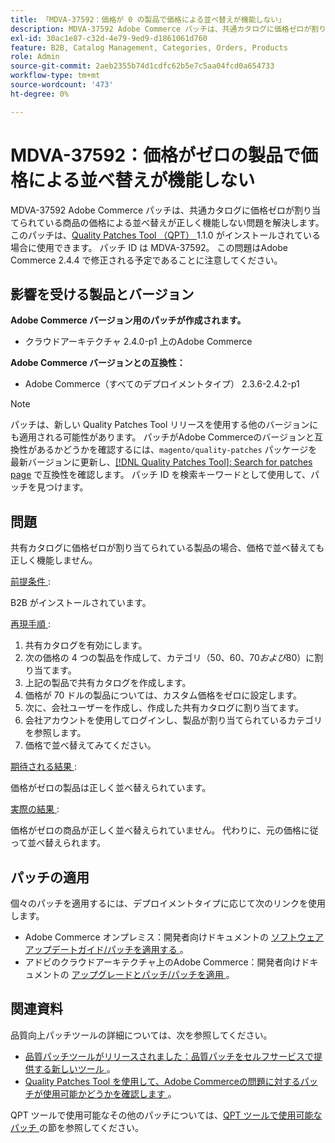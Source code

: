 ```yaml
---
title: 「MDVA-37592：価格が 0 の製品で価格による並べ替えが機能しない」
description: MDVA-37592 Adobe Commerce パッチは、共通カタログに価格ゼロが割り当てられている商品の価格による並べ替えが正しく機能しない問題を解決します。 このパッチは、[Quality Patches Tool （QPT） ] （/help/announcements/adobe-commerce-announcements/magento-quality-patches-released-new-tool-to-self-serve-quality-patches.md） 1.1.0 がインストールされている場合に利用できます。 パッチ ID は MDVA-37592。 この問題はAdobe Commerce 2.4.4 で修正される予定であることに注意してください。
exl-id: 30ac1e87-c32d-4e79-9ed9-d1861061d760
feature: B2B, Catalog Management, Categories, Orders, Products
role: Admin
source-git-commit: 2aeb2355b74d1cdfc62b5e7c5aa04fcd0a654733
workflow-type: tm+mt
source-wordcount: '473'
ht-degree: 0%

---
```


# MDVA-37592：価格がゼロの製品で価格による並べ替えが機能しない

MDVA-37592 Adobe Commerce パッチは、共通カタログに価格ゼロが割り当てられている商品の価格による並べ替えが正しく機能しない問題を解決します。 このパッチは、[Quality Patches Tool （QPT） ](/help/announcements/adobe-commerce-announcements/magento-quality-patches-released-new-tool-to-self-serve-quality-patches.md)1.1.0 がインストールされている場合に使用できます。 パッチ ID は MDVA-37592。 この問題はAdobe Commerce 2.4.4 で修正される予定であることに注意してください。

## 影響を受ける製品とバージョン

**Adobe Commerce バージョン用のパッチが作成されます。**

* クラウドアーキテクチャ 2.4.0-p1 上のAdobe Commerce

**Adobe Commerce バージョンとの互換性：**

* Adobe Commerce（すべてのデプロイメントタイプ） 2.3.6-2.4.2-p1

>[!NOTE]
>
>パッチは、新しい Quality Patches Tool リリースを使用する他のバージョンにも適用される可能性があります。 パッチがAdobe Commerceのバージョンと互換性があるかどうかを確認するには、`magento/quality-patches` パッケージを最新バージョンに更新し、[[!DNL Quality Patches Tool]: Search for patches page](https://experienceleague.adobe.com/tools/commerce-quality-patches/index.html) で互換性を確認します。 パッチ ID を検索キーワードとして使用して、パッチを見つけます。

## 問題

共有カタログに価格ゼロが割り当てられている製品の場合、価格で並べ替えても正しく機能しません。

<u> 前提条件 </u>:

B2B がインストールされています。

<u> 再現手順 </u>:

1. 共有カタログを有効にします。
1. 次の価格の 4 つの製品を作成して、カテゴリ（$50、$60、$70 および$80）に割り当てます。
1. 上記の製品で共有カタログを作成します。
1. 価格が 70 ドルの製品については、カスタム価格をゼロに設定します。
1. 次に、会社ユーザーを作成し、作成した共有カタログに割り当てます。
1. 会社アカウントを使用してログインし、製品が割り当てられているカテゴリを参照します。
1. 価格で並べ替えてみてください。

<u> 期待される結果 </u>:

価格がゼロの製品は正しく並べ替えられています。

<u> 実際の結果 </u>:

価格がゼロの商品が正しく並べ替えられていません。 代わりに、元の価格に従って並べ替えられます。

## パッチの適用

個々のパッチを適用するには、デプロイメントタイプに応じて次のリンクを使用します。

* Adobe Commerce オンプレミス：開発者向けドキュメントの [ ソフトウェアアップデートガイド/パッチを適用する ](https://experienceleague.adobe.com/en/docs/commerce-operations/tools/quality-patches-tool/usage)。
* アドビのクラウドアーキテクチャ上のAdobe Commerce：開発者向けドキュメントの [ アップグレードとパッチ/パッチを適用 ](https://experienceleague.adobe.com/en/docs/commerce-cloud-service/user-guide/develop/upgrade/apply-patches)。

## 関連資料

品質向上パッチツールの詳細については、次を参照してください。

* [ 品質パッチツールがリリースされました：品質パッチをセルフサービスで提供する新しいツール ](/help/announcements/adobe-commerce-announcements/magento-quality-patches-released-new-tool-to-self-serve-quality-patches.md)。
* [Quality Patches Tool を使用して、Adobe Commerceの問題に対するパッチが使用可能かどうかを確認します ](/help/support-tools/patches-available-in-qpt-tool/check-patch-for-magento-issue-with-magento-quality-patches.md)。

QPT ツールで使用可能なその他のパッチについては、[QPT ツールで使用可能なパッチ ](https://support.magento.com/hc/en-us/sections/360010506631-Patches-available-in-QPT-tool-) の節を参照してください。
